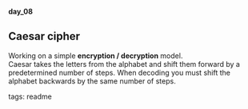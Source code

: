 **day_08**
## Caesar cipher
Working on a simple **encryption / decryption** model.  
Caesar takes the letters from the alphabet and shift them forward by a predetermined number of steps.
When decoding you must shift the alphabet backwards by the same number of steps.

tags: readme